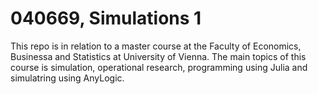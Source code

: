 <h1> 040669, Simulations 1 </h1>
<p>This repo is in relation to a master course at the Faculty of Economics, Businessa and Statistics at University of Vienna.
The main topics of this course is simulation, operational research, programming using Julia and simulatring using AnyLogic. </p>


